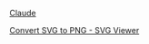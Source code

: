 

[Claude](https://claude.ai/new)



[Convert SVG to PNG - SVG Viewer](https://www.svgviewer.dev/svg-to-png)
